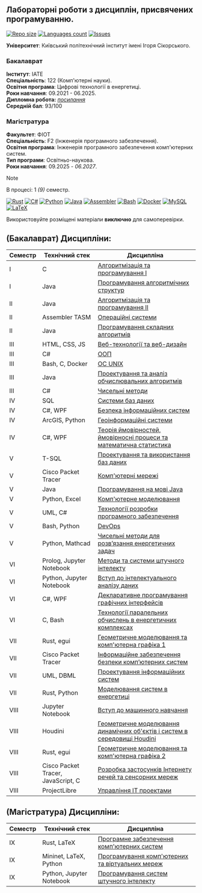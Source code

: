 ## Лабораторні роботи з дисциплін, присвячених програмуванню.

[![Repo size](https://img.shields.io/github/repo-size/xairaven/KPI-Labs?style=flat-square)](#)
[![Languages count](https://img.shields.io/github/languages/count/xairaven/KPI-Labs?style=flat-square)](#)
[![Issues](https://img.shields.io/github/issues/xairaven/KPI-Labs?style=flat-square)](#)

**Університет**: Київський політехнічний інститут імені Ігоря Сікорського. <br>

### Бакалаврат
**Інститут**: ІАТЕ <br>
**Спеціальність**: 122 (Комп'ютерні науки). <br>
**Освітня програма**: Цифрові технології в енергетиці. <br>
**Роки навчання**: 09.2021 - 06.2025. <br>
**Дипломна робота:** [*посилання*](./BachelorDiploma/) <br>
**Середній бал**: 93/100

### Магістратура

**Факультет**: ФІОТ <br>
**Спеціальність**: F2 (Інженерія програмного забезпечення). <br>
**Освітня програма**: Інженерія програмного забезпечення комп'ютерних систем. <br>
**Тип програми**: Освітньо-наукова. <br>
**Роки навчання**: 09.2025 <i>- 06.2027</i>. <br>

> [!NOTE]
> В процесі: 1 *(9)* семестр.

[![Rust](https://img.shields.io/badge/Rust-fde7d5?style=for-the-badge&logo=rust&logoColor=black)](#)
[![C#](https://img.shields.io/badge/c%23-purple?style=for-the-badge&logo=dotnet&logoColor=white)](#)
[![Python](https://img.shields.io/badge/Python-005494?style=for-the-badge&logo=python&logoColor=yellow)](#)
[![Java](https://img.shields.io/badge/Java-E87000?style=for-the-badge&logo=coffeescript&logoColor=white)](#)
[![Assembler](https://img.shields.io/badge/TASM-005494?style=for-the-badge&logo=assemblyscript&logoColor=white)](#)
[![Bash](https://img.shields.io/badge/Bash-374B42?style=for-the-badge&logo=gnubash&logoColor=white)](#)
[![Docker](https://img.shields.io/badge/Docker-082135?style=for-the-badge&logo=docker&logoColor=2496EE)](#)
[![MySQL](https://img.shields.io/badge/SQL-4479A1?style=for-the-badge&logo=mysql&logoColor=FFF)](#)
[![LaTeX](https://img.shields.io/badge/LaTeX-008080?style=for-the-badge&logo=latex&logoColor=black)](#)

Використовуйте розміщені матеріали **виключно** для самоперевірки.

## (Бакалаврат) Дисципліни:

Семестр | Технічний стек | Дисципліна               
------- | -------------- | -----------------------
I | C | [Алгоритмізація та програмування I](./1stSemester/Algorithmization%20and%20programming%20(I)/)
I | Java | [Програмування алгоритмічних структур](./1stSemester/Programming%20algorithmic%20structures/)
II | Java | [Алгоритмізація та програмування II](./2ndSemester/Algorithmization%20and%20programming%20(II)/)
II | Assembler TASM | [Операційні системи](./2ndSemester/Operating%20Systems/)
II | Java | [Програмування складних алгоритмів](./2ndSemester/Programming%20complex%20algorithms/)
III | HTML, CSS, JS | [Веб-технології та веб-дизайн](./3rdSemester/Web%20Design/)
III | С# | [ООП](./3rdSemester/OOP/)
III | Bash, C, Docker | [ОС UNIX](./3rdSemester/OS%20UNIX/)
III | Java | [Проектування та аналіз обчислювальних алгоритмів](./3rdSemester/DACA/)
III | C# | [Чисельні методи](./3rdSemester/Numerical%20Analysis/)
IV | SQL | [Системи баз даних](./4thSemester/Database%20Systems/)
IV | C#, WPF | [Безпека інформаційних систем](./4thSemester/Information%20Security/)
IV | ArcGIS, Python | [Геоінформаційні системи](./4thSemester/Geoinformation%20Systems/)
IV | C#, WPF | [Теорія ймовірностей, ймовірносні процеси та математична статистика](./4thSemester/Statistics/)
V | T-SQL | [Проектування та використання баз даних](./5thSemester/Databases-Design/)
V | Cisco Packet Tracer | [Комп'ютерні мережі](./5thSemester/Computer-Networks/)
V | Java | [Програмування на мові Java](./5thSemester/Java-Programming/)
V | Python, Excel | [Комп'ютерне моделювання](./5thSemester/Computer-Modeling/)
V | UML, C# | [Технології розробки програмного забезпечення](./5thSemester/SW-Development-Technologies/)
V | Bash, Python | [DevOps](./5thSemester/DevOps/)
V | Python, Mathcad | [Чисельні методи для розв’язання енергетичних задач](./5thSemester/Numerical-Analysis-2/)
VI | Prolog, Jupyter Notebook | [Методи та системи штучного інтелекту](./6thSemester/Artificial-Intelligence/)
VI | Python, Jupyter Notebook | [Вступ до інтелектуального аналізу даних](./6thSemester/Data-Mining/)
VI | C#, WPF | [Декларативне програмування графічних інтерфейсів](./6thSemester/Graphical-Interfaces/)
VI | C, Bash | [Технології паралельних обчислень в енергетичних комплексах](./6thSemester/Parallel-Computing/)
VII | Rust, egui | [Геометричне моделювання та комп'ютерна графіка 1](./7thSemester/Computer-Graphics-1/)
VII | Cisco Packet Tracer | [Інформаційне забезпечення безпеки комп’ютерних систем](./7thSemester/Information-Security-Support/)
VII | UML, DBML | [Проектування інформаційних систем](./7thSemester/Design-of-Information-Systems/)
VII | Rust, Python | [Моделювання систем в енергетиці](./7thSemester/Modeling-Energy-Systems/)
VIII | Jupyter Notebook | [Вступ до машинного навчання](./8thSemester/Machine-Learning/)
VIII | Houdini | [Геометричне моделювання динамічних об'єктів і систем в середовищі Houdini](./8thSemester/Houdini/)
VIII | Rust, egui | [Геометричне моделювання та комп'ютерна графіка 2](./8thSemester/Computer-Graphics-2/)
VIII | Cisco Packet Tracer, JavaScript, C | [Розробка застосунків Інтернету речей та сенсорних мереж](./8thSemester/Internet-of-Things/)
VIII | ProjectLibre | [Управління ІТ проектами](./8thSemester/Project-Management/)

## (Магістратура) Дисципліни:

Семестр | Технічний стек | Дисципліна               
------- | -------------- | -----------------------
IX | Rust, LaTeX | [Програмне забезпечення комп'ютерних систем](./9thSemester/Software-of-Computer-Systems/)
IX | Mininet, LaTeX, Python | [Програмування комп'ютерних та віртуальних мереж](./9thSemester/Computer-Virtual-Networks/)
IX | Python, Jupyter Notebook | [Програмування систем штучного інтелекту](./9thSemester/Programming-Artificial-Intelligence/)